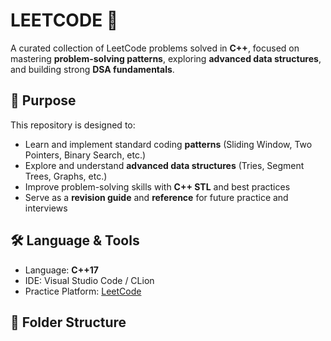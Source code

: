 # LEETCODE 🚀

A curated collection of LeetCode problems solved in **C++**, focused on mastering **problem-solving patterns**, exploring **advanced data structures**, and building strong **DSA fundamentals**.

## 📌 Purpose

This repository is designed to:

- Learn and implement standard coding **patterns** (Sliding Window, Two Pointers, Binary Search, etc.)
- Explore and understand **advanced data structures** (Tries, Segment Trees, Graphs, etc.)
- Improve problem-solving skills with **C++ STL** and best practices
- Serve as a **revision guide** and **reference** for future practice and interviews

## 🛠️ Language & Tools

- Language: **C++17**
- IDE: Visual Studio Code / CLion
- Practice Platform: [LeetCode](https://leetcode.com/)

## 📁 Folder Structure

